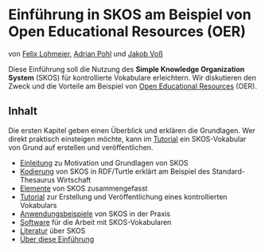 # Einführung in SKOS am Beispiel von Open Educational Resources (OER)

von [Felix Lohmeier](https://felixlohmeier.de), [Adrian Pohl](https://lobid.org/team/ap) und [Jakob Voß](http://www.wikidata.org/entity/Q15303972)

Diese Einführung soll die Nutzung des **Simple Knowledge Organization System** (SKOS) für kontrollierte Vokabulare erleichtern. Wir diskutieren den Zweck und die Vorteile am Beispiel von [Open Educational Resources](https://de.wikipedia.org/wiki/Open_Educational_Resources) (OER).

## Inhalt

Die ersten Kapitel geben einen Überblick und erklären die Grundlagen. Wer direkt praktisch einsteigen möchte, kann im [Tutorial](skos-tutorial.md) ein SKOS-Vokabular von Grund auf erstellen und veröffentlichen.

- [Einleitung](skos-einleitung.md) zu Motivation und Grundlagen von SKOS
- [Kodierung](skos-kodierung.md) von SKOS in RDF/Turtle erklärt am Beispiel des Standard-Thesaurus Wirtschaft
- [Elemente](skos-elemente.md) von SKOS zusammengefasst
- [Tutorial](skos-tutorial.md) zur Erstellung und Veröffentlichung eines kontrollierten Vokabulars
- [Anwendungsbeispiele](skos-anwendungsbeispiele.md) von SKOS in der Praxis
- [Software](skos-software.md) für die Arbeit mit SKOS-Vokabularen
- [Literatur](skos-literatur.md) über SKOS
- [Über diese Einführung](about.md)

